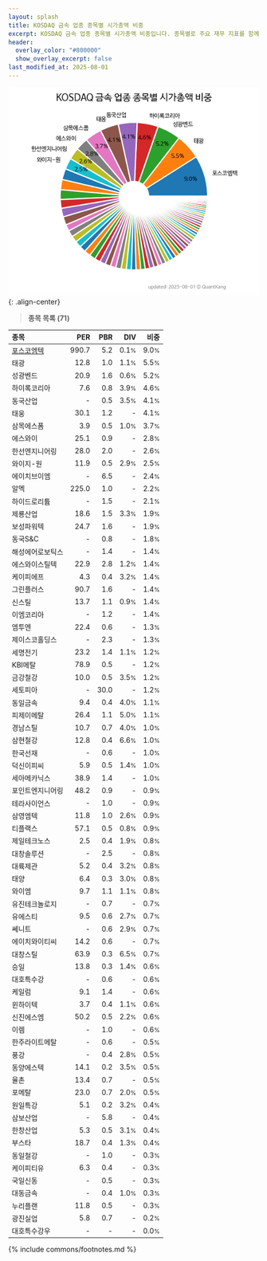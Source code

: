 ```yaml
---
layout: splash
title: KOSDAQ 금속 업종 종목별 시가총액 비중
excerpt: KOSDAQ 금속 업종 종목별 시가총액 비중입니다. 종목별로 주요 재무 지표를 함께 표시합니다.
header:
  overlay_color: "#800000"
  show_overlay_excerpt: false
last_modified_at: 2025-08-01
---
```



![KOSDAQ 금속 업종 종목별 시가총액 비중](/stats/sector/images/kosdaq_업종_금속_종목.png){: .align-center}


> **종목 목록 (71)**<a id="list"></a>

| **종목** | **PER** | **PBR** | **DIV** | **비중** |
| :------- | ------: | ------: | ------: | -------: |
| [포스코엠텍](/009520/) | 990.7 | 5.2 | 0.1<small>%</small> | 9.0<small>%</small> |
| 태광 | 12.8 | 1.0 | 1.1<small>%</small> | 5.5<small>%</small> |
| 성광벤드 | 20.9 | 1.6 | 0.6<small>%</small> | 5.2<small>%</small> |
| 하이록코리아 | 7.6 | 0.8 | 3.9<small>%</small> | 4.6<small>%</small> |
| 동국산업 | - | 0.5 | 3.5<small>%</small> | 4.1<small>%</small> |
| 태웅 | 30.1 | 1.2 | - | 4.1<small>%</small> |
| 삼목에스폼 | 3.9 | 0.5 | 1.0<small>%</small> | 3.7<small>%</small> |
| 에스와이 | 25.1 | 0.9 | - | 2.8<small>%</small> |
| 한선엔지니어링 | 28.0 | 2.0 | - | 2.6<small>%</small> |
| 와이지-원 | 11.9 | 0.5 | 2.9<small>%</small> | 2.5<small>%</small> |
| 에이치브이엠 | - | 6.5 | - | 2.4<small>%</small> |
| 알멕 | 225.0 | 1.0 | - | 2.2<small>%</small> |
| 하이드로리튬 | - | 1.5 | - | 2.1<small>%</small> |
| 제룡산업 | 18.6 | 1.5 | 3.3<small>%</small> | 1.9<small>%</small> |
| 보성파워텍 | 24.7 | 1.6 | - | 1.9<small>%</small> |
| 동국S&C | - | 0.8 | - | 1.8<small>%</small> |
| 해성에어로보틱스 | - | 1.4 | - | 1.4<small>%</small> |
| 에스와이스틸텍 | 22.9 | 2.8 | 1.2<small>%</small> | 1.4<small>%</small> |
| 케이피에프 | 4.3 | 0.4 | 3.2<small>%</small> | 1.4<small>%</small> |
| 그린플러스 | 90.7 | 1.6 | - | 1.4<small>%</small> |
| 신스틸 | 13.7 | 1.1 | 0.9<small>%</small> | 1.4<small>%</small> |
| 이엠코리아 | - | 1.2 | - | 1.4<small>%</small> |
| 엠투엔 | 22.4 | 0.6 | - | 1.3<small>%</small> |
| 제이스코홀딩스 | - | 2.3 | - | 1.3<small>%</small> |
| 세명전기 | 23.2 | 1.4 | 1.1<small>%</small> | 1.2<small>%</small> |
| KBI메탈 | 78.9 | 0.5 | - | 1.2<small>%</small> |
| 금강철강 | 10.0 | 0.5 | 3.5<small>%</small> | 1.2<small>%</small> |
| 세토피아 | - | 30.0 | - | 1.2<small>%</small> |
| 동일금속 | 9.4 | 0.4 | 4.0<small>%</small> | 1.1<small>%</small> |
| 피제이메탈 | 26.4 | 1.1 | 5.0<small>%</small> | 1.1<small>%</small> |
| 경남스틸 | 10.7 | 0.7 | 4.0<small>%</small> | 1.0<small>%</small> |
| 삼현철강 | 12.8 | 0.4 | 6.6<small>%</small> | 1.0<small>%</small> |
| 한국선재 | - | 0.6 | - | 1.0<small>%</small> |
| 덕신이피씨 | 5.9 | 0.5 | 1.4<small>%</small> | 1.0<small>%</small> |
| 세아메카닉스 | 38.9 | 1.4 | - | 1.0<small>%</small> |
| 포인트엔지니어링 | 48.2 | 0.9 | - | 0.9<small>%</small> |
| 테라사이언스 | - | 1.0 | - | 0.9<small>%</small> |
| 삼영엠텍 | 11.8 | 1.0 | 2.6<small>%</small> | 0.9<small>%</small> |
| 티플랙스 | 57.1 | 0.5 | 0.8<small>%</small> | 0.9<small>%</small> |
| 제일테크노스 | 2.5 | 0.4 | 1.9<small>%</small> | 0.8<small>%</small> |
| 대창솔루션 | - | 2.5 | - | 0.8<small>%</small> |
| 대륙제관 | 5.2 | 0.4 | 3.2<small>%</small> | 0.8<small>%</small> |
| 태양 | 6.4 | 0.3 | 3.0<small>%</small> | 0.8<small>%</small> |
| 와이엠 | 9.7 | 1.1 | 1.1<small>%</small> | 0.8<small>%</small> |
| 유진테크놀로지 | - | 0.7 | - | 0.7<small>%</small> |
| 유에스티 | 9.5 | 0.6 | 2.7<small>%</small> | 0.7<small>%</small> |
| 쎄니트 | - | 0.6 | 2.9<small>%</small> | 0.7<small>%</small> |
| 에이치와이티씨 | 14.2 | 0.6 | - | 0.7<small>%</small> |
| 대창스틸 | 63.9 | 0.3 | 6.5<small>%</small> | 0.7<small>%</small> |
| 승일 | 13.8 | 0.3 | 1.4<small>%</small> | 0.6<small>%</small> |
| 대호특수강 | - | 0.6 | - | 0.6<small>%</small> |
| 케일럼 | 9.1 | 1.4 | - | 0.6<small>%</small> |
| 윈하이텍 | 3.7 | 0.4 | 1.1<small>%</small> | 0.6<small>%</small> |
| 신진에스엠 | 50.2 | 0.5 | 2.2<small>%</small> | 0.6<small>%</small> |
| 이렘 | - | 1.0 | - | 0.6<small>%</small> |
| 한주라이트메탈 | - | 0.6 | - | 0.5<small>%</small> |
| 풍강 | - | 0.4 | 2.8<small>%</small> | 0.5<small>%</small> |
| 동양에스텍 | 14.1 | 0.2 | 3.5<small>%</small> | 0.5<small>%</small> |
| 율촌 | 13.4 | 0.7 | - | 0.5<small>%</small> |
| 포메탈 | 23.0 | 0.7 | 2.0<small>%</small> | 0.5<small>%</small> |
| 원일특강 | 5.1 | 0.2 | 3.2<small>%</small> | 0.4<small>%</small> |
| 삼보산업 | - | 5.8 | - | 0.4<small>%</small> |
| 한창산업 | 5.3 | 0.5 | 3.1<small>%</small> | 0.4<small>%</small> |
| 부스타 | 18.7 | 0.4 | 1.3<small>%</small> | 0.4<small>%</small> |
| 동일철강 | - | 1.0 | - | 0.3<small>%</small> |
| 케이피티유 | 6.3 | 0.4 | - | 0.3<small>%</small> |
| 국일신동 | - | 0.5 | - | 0.3<small>%</small> |
| 대동금속 | - | 0.4 | 1.0<small>%</small> | 0.3<small>%</small> |
| 누리플랜 | 11.8 | 0.5 | - | 0.3<small>%</small> |
| 광진실업 | 5.8 | 0.7 | - | 0.2<small>%</small> |
| 대호특수강우 | - | - | - | 0.0<small>%</small> |

{% include commons/footnotes.md %}